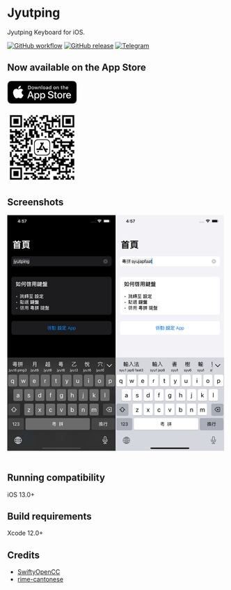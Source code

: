 Jyutping
======

Jyutping Keyboard for iOS.

[![GitHub workflow](https://img.shields.io/github/workflow/status/yuetyam/jyutping/build?logo=github&style=for-the-badge)](https://github.com/yuetyam/jyutping/actions)
[![GitHub release](https://img.shields.io/github/v/release/yuetyam/jyutping?logo=git&style=for-the-badge)](https://github.com/yuetyam/jyutping/releases)
[![Telegram](https://img.shields.io/badge/Telegram-@jyutping-blue?style=for-the-badge&logo=telegram)](https://t.me/jyutping)

## Now available on the App Store

<a href="https://apps.apple.com/app/id1509367629">
<img src="images/app-store-badge.png" alt="app store badge" width="160"/>
</a>
<br><br>

<a href="https://apps.apple.com/app/id1509367629">
<img src="images/app-store-link-qrcode.png" alt="app store qrcode" width="160"/>
</a>
<br>

## Screenshots
<img src="images/screenshot.png" alt="screenshot" width="500"/>
<br><br>

## Running compatibility
iOS 13.0+

## Build requirements
Xcode 12.0+

## Credits
- [SwiftyOpenCC](https://github.com/ddddxxx/SwiftyOpenCC)  
- [rime-cantonese](https://github.com/rime/rime-cantonese)
